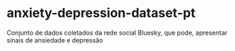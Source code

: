 # anxiety-depression-dataset-pt
Conjunto de dados coletados da rede social Bluesky, que pode, apresentar sinais de ansiedade e depressão
